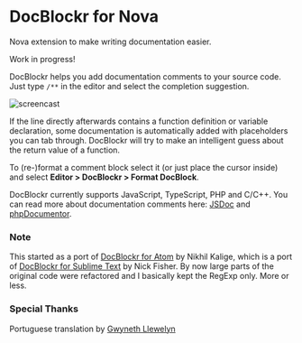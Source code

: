 # DocBlockr for Nova

Nova extension to make writing documentation easier.

Work in progress!

DocBlockr helps you add documentation comments to your source code. Just type `/**` in the editor and select the completion suggestion.

![screencast](https://raw.githubusercontent.com/maxgrafik/DocBlockr.novaextension/main/Images/readme/screencast.gif)

If the line directly afterwards contains a function definition or variable declaration, some documentation is automatically added with placeholders you can tab through. DocBlockr will try to make an intelligent guess about the return value of a function.

To (re-)format a comment block select it (or just place the cursor inside) and select **Editor > DocBlockr > Format DocBlock**.

DocBlockr currently supports JavaScript, TypeScript, PHP and C/C++. You can read more about documentation comments here: [JSDoc](https://jsdoc.app/) and [phpDocumentor](https://phpdoc.org).


### Note

This started as a port of [DocBlockr for Atom](https://github.com/nikhilkalige/docblockr) by Nikhil Kalige, which is a port of [DocBlockr for Sublime Text](https://github.com/spadgos/sublime-jsdocs) by Nick Fisher. By now large parts of the original code were refactored and I basically kept the RegExp only. More or less.


### Special Thanks

Portuguese translation by [Gwyneth Llewelyn](https://github.com/GwynethLlewelyn)
